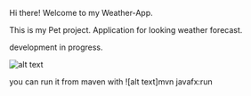 Hi there! 
Welcome to my Weather-App.

This is my Pet project. Application for looking weather forecast.


development in progress.


![alt text](https://i.imgur.com/GNcEERd.png)

you can run it from maven with ![alt text]mvn javafx:run


